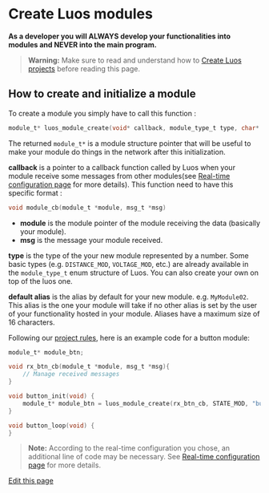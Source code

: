 
# Create Luos modules

**As a developer you will ALWAYS develop your functionalities into modules and NEVER into the main program.**

> **Warning:** Make sure to read and understand how to [Create Luos projects](/_pages/low/modules/create-project.md) before reading this page.

## How to create and initialize a module

To create a module you simply have to call this function :
```C
module_t* luos_module_create(void* callback, module_type_t type, char* default_alias);
```

The returned `module_t*` is a module structure pointer that will be useful to make your module do things in the network after this initialization.


 **callback** is a pointer to a callback function called by Luos when your module receive some messages from other modules(see [Real-time configuration page](/_pages/low/modules/rt-config.md) for more details).
 This function need to have this specific format :

 ```C
 void module_cb(module_t *module, msg_t *msg)
 ```
 - **module** is the module pointer of the module receiving the data (basically your module).
 - **msg** is the message your module received.


 **type** is the type of the your new module represented by a number. Some basic types (e.g. `DISTANCE_MOD`, `VOLTAGE_MOD`, etc.) are already available in the `module_type_t` enum structure of Luos. You can also create your own on top of the luos one.

 **default alias** is the alias by default for your new module. e.g. `MyModule02`. This alias is the one your module will take if no other alias is set by the user of your functionality hosted in your module. Aliases have a maximum size of 16 characters.


Following our [project rules](/_pages/low/modules/create-project.html#basic-modules-functions), here is an example code for a button module:

```c
module_t* module_btn;

void rx_btn_cb(module_t *module, msg_t *msg){
    // Manage received messages
}

void button_init(void) {
    module_t* module_btn = luos_module_create(rx_btn_cb, STATE_MOD, "button_mod");
}

void button_loop(void) {
}
```

> **Note:** According to the real-time configuration you chose, an additional line of code may be necessary. See [Real-time configuration page](/_pages/low/modules/rt-config.md) for more details.

<div class="cust_edit_page"><a href="https://{{gh_path}}/_pages/low/modules/create-init.md">Edit this page</a></div>







